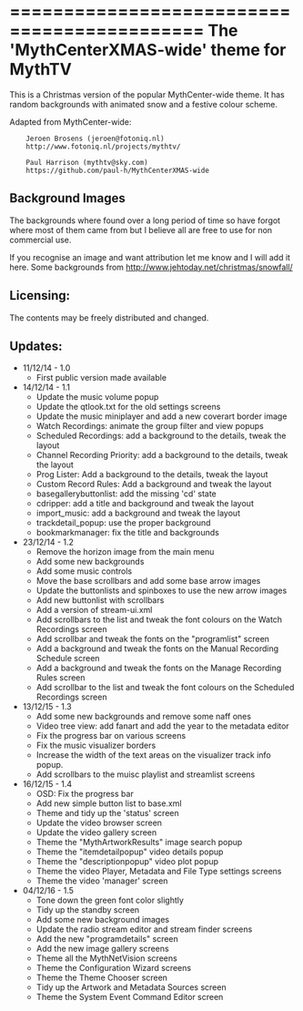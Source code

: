 ============================================
 The 'MythCenterXMAS-wide' theme for MythTV
============================================

This is a Christmas version of the popular MythCenter-wide theme. It has random
backgrounds with animated snow and a festive colour scheme.

Adapted from MythCenter-wide:

        Jeroen Brosens (jeroen@fotoniq.nl)
        http://www.fotoniq.nl/projects/mythtv/

        Paul Harrison (mythtv@sky.com) 
        https://github.com/paul-h/MythCenterXMAS-wide


Background Images
-----------------
The backgrounds where found over a long period of time so have forgot where
most of them came from but I believe all are free to use for non commercial use.

If you recognise an image and want attribution let me know and I will add it here.
Some backgrounds from http://www.jehtoday.net/christmas/snowfall/

Licensing:
----------
The contents may be freely distributed and changed.

Updates:
--------

* 11/12/14 - 1.0
  - First public version made available
* 14/12/14 - 1.1
  - Update the music volume popup
  - Update the qtlook.txt for the old settings screens
  - Update the music miniplayer and add a new coverart border image
  - Watch Recordings: animate the group filter and view popups
  - Scheduled Recordings: add a background to the details, tweak the layout
  - Channel Recording Priority: add a background to the details, tweak the layout
  - Prog Lister: Add a background to the details, tweak the layout
  - Custom Record Rules: Add a background and tweak the layout
  - basegallerybuttonlist: add the missing 'cd' state
  - cdripper: add a title and background and tweak the layout
  - import_music: add a background and tweak the layout
  - trackdetail_popup: use the proper background
  - bookmarkmanager:  fix the title and backgrounds
* 23/12/14 - 1.2
  - Remove the horizon image from the main menu
  - Add some new backgrounds
  - Add some music controls
  - Move the base scrollbars and add some base arrow images
  - Update the buttonlists and spinboxes to use the new arrow images
  - Add new buttonlist with scrollbars
  - Add a version of stream-ui.xml
  - Add scrollbars to the list and tweak the font colours on the Watch Recordings screen
  - Add scrollbar and tweak the fonts on the "programlist" screen
  - Add a background and tweak the fonts on the Manual Recording Schedule screen
  - Add a background and tweak the fonts on the Manage Recording Rules screen
  - Add scrollbar to the list and tweak the font colours on the Scheduled Recordings screen
* 13/12/15 - 1.3
  - Add some new backgrounds and remove some naff ones
  - Video tree view: add fanart and add the year to the metadata editor
  - Fix the progress bar on various screens
  - Fix the music visualizer borders
  - Increase the width of the text areas on the visualizer track info popup.
  - Add scrollbars to the muisc playlist and streamlist screens
* 16/12/15 - 1.4
  - OSD: Fix the progress bar
  - Add new simple button list to base.xml
  - Theme and tidy up the 'status' screen
  - Update the video browser screen
  - Update the video gallery screen
  - Theme the "MythArtworkResults" image search popup
  - Theme the "itemdetailpopup" video details popup
  - Theme the "descriptionpopup" video plot popup
  - Theme the video Player, Metadata and File Type settings screens
  - Theme the video 'manager' screen
* 04/12/16 - 1.5
  - Tone down the green font color slightly
  - Tidy up the standby screen
  - Add some new background images
  - Update the radio stream editor and stream finder screens
  - Add the new "programdetails" screen
  - Add the new image gallery screens
  - Theme all the MythNetVision screens
  - Theme the Configuration Wizard screens
  - Theme the Theme Chooser screen
  - Tidy up the Artwork and Metadata Sources screen
  - Theme the System Event Command Editor screen
